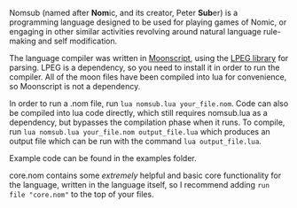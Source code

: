 Nomsub (named after **Nom**ic, and its creator, Peter **Sub**er) is a programming language
designed to be used for playing games of Nomic, or engaging in other similar activities
revolving around natural language rule-making and self modification.

The language compiler was written in [Moonscript](http://moonscript.org/), using the
[LPEG library](http://www.inf.puc-rio.br/~roberto/lpeg/) for parsing. LPEG is a dependency,
so you need to install it in order to run the compiler. All of the moon files have been
compiled into lua for convenience, so Moonscript is not a dependency.

In order to run a .nom file, run `lua nomsub.lua your_file.nom`. Code can also be compiled
into lua code directly, which still requires nomsub.lua as a dependency, but bypasses the
compilation phase when it runs. To compile, run `lua nomsub.lua your_file.nom output_file.lua`
which produces an output file which can be run with the command `lua output_file.lua`.

Example code can be found in the examples folder.

core.nom contains some *extremely* helpful and basic core functionality for the language,
written in the language itself, so I recommend adding `run file "core.nom"` to the top of
your files.
